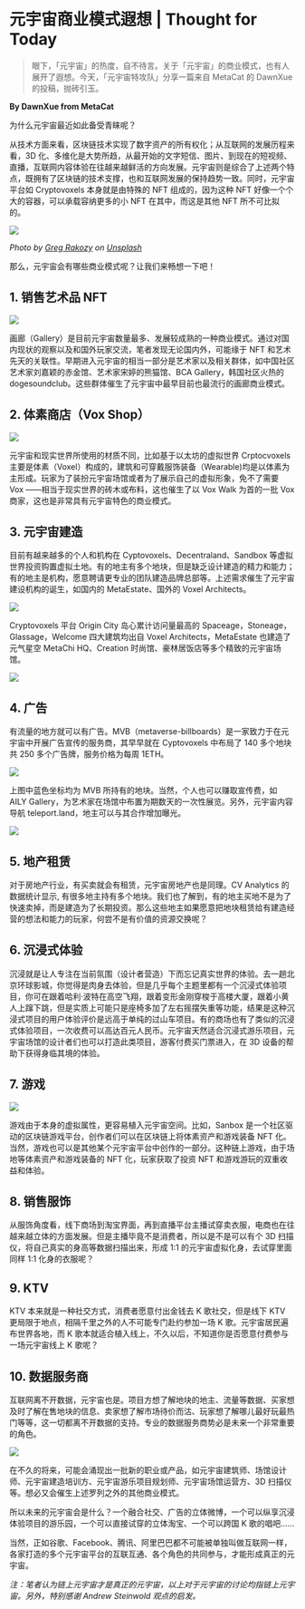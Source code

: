 # 元宇宙商业模式遐想 | Thought for Today

> 眼下，「元宇宙」的热度，自不待言。关于「元宇宙」的商业模式，也有人展开了遐想。今天，「元宇宙特攻队」分享一篇来自 MetaCat 的 DawnXue 的投稿，抛砖引玉。

**By DawnXue from MetaCat**

为什么元宇宙最近如此备受青睐呢？

从技术方面来看，区块链技术实现了数字资产的所有权化；从互联网的发展历程来看，3D 化、多维化是大势所趋，从最开始的文字短信、图片、到现在的短视频、直播，互联网内容体验在往越来越鲜活的方向发展。元宇宙则是综合了上述两个特点，既拥有了区块链的技术支撑，也和互联网发展的保持趋势一致。同时，元宇宙平台如 Cryptovoxels 本身就是由特殊的 NFT 组成的，因为这种 NFT 好像一个个大的容器，可以承载容纳更多的小 NFT 在其中，而这是其他 NFT 所不可比拟的。

![](./cover.jpg)

_Photo by <a href="https://unsplash.com/@grakozy?utm_source=unsplash&utm_medium=referral&utm_content=creditCopyText">Greg Rakozy</a> on <a href="https://unsplash.com/s/photos/universe?utm_source=unsplash&utm_medium=referral&utm_content=creditCopyText">Unsplash</a>_

那么，元宇宙会有哪些商业模式呢？让我们来畅想一下吧！

## 1. 销售艺术品 NFT

![](./01.jpg)

画廊（Gallery）是目前元宇宙数量最多、发展较成熟的一种商业模式。通过对国内现状的观察以及和国外玩家交流，笔者发现无论国内外，可能缘于 NFT 和艺术先天的关联性。早期进入元宇宙的相当一部分是艺术家以及相关群体，如中国社区艺术家刘嘉颖的赤金馆、艺术家宋婷的熊猫馆、BCA Gallery，韩国社区火热的 dogesoundclub。这些群体催生了元宇宙中最早目前也最流行的画廊商业模式。

## 2. 体素商店（Vox Shop）

![](./02.jpg)

元宇宙和现实世界所使用的材质不同，比如基于以太坊的虚拟世界 Crptocvoxels 主要是体素（Voxel）构成的，建筑和可穿戴服饰装备（Wearable)均是以体素为主形成。玩家为了装扮元宇宙场馆或者为了展示自己的虚拟形象，免不了需要 Vox ——相当于现实世界的砖木或布料，这也催生了以 Vox Walk 为首的一批 Vox 商家，这也是非常具有元宇宙特色的商业模式。

## 3. 元宇宙建造

目前有越来越多的个人和机构在 Cyptovoxels、Decentraland、Sandbox 等虚拟世界投资购置虚拟土地。有的地主有多个地块，但是缺乏设计建造的精力和能力；有的地主是机构，愿意聘请更专业的团队建造品牌总部等。上述需求催生了元宇宙建设机构的诞生，如国内的 MetaEstate、国外的 Voxel Architects。

![](./03.jpg)

Cryptovoxels 平台 Origin City 岛心累计访问量最高的 Spaceage，Stoneage，Glassage，Welcome 四大建筑均出自 Voxel Architects，MetaEstate 也建造了元气星空 MetaChi HQ、Creation 时尚馆、豪林居饭店等多个精致的元宇宙场馆。

![](./04.jpg)

## 4. 广告

有流量的地方就可以有广告。MVB（metaverse-billboards）是一家致力于在元宇宙中开展广告宣传的服务商，其早早就在 Cyptovoxels 中布局了 140 多个地块共 250 多个广告牌，服务价格为每周 1ETH。

![](./05.jpg)

上图中蓝色坐标均为 MVB 所持有的地块。当然，个人也可以赚取宣传费，如 AILY Gallery，为艺术家在场馆中布置为期数天的一次性展览。另外，元宇宙内容导航 teleport.land，地主可以与其合作增加曝光。

![](./06.jpg)

## 5. 地产租赁

对于房地产行业，有买卖就会有租赁，元宇宙房地产也是同理。CV Analytics 的数据统计显示, 有很多地主持有多个地块。我们也了解到，有的地主买地不是为了快速卖掉，而是建造为了长期投资。那么这些地主如果愿意把地块租赁给有建造经营的想法和能力的玩家，何尝不是有价值的资源交换呢？

## 6. 沉浸式体验

沉浸就是让人专注在当前氛围（设计者营造）下而忘记真实世界的体验。去一趟北京环球影城，你觉得是肉身去体验，但是几乎每个主题里都有一个沉浸式体验项目，你可在跟着哈利·波特在高空飞翔，跟着变形金刚穿梭于高楼大厦，跟着小黄人上蹿下跳，但是实质上可能只是座椅多加了左右摇摆失重等功能，结果是这种沉浸式项目的用户体验评价是远高于单纯的过山车项目。有的商场也有了类似的沉浸式体验项目，一次收费可以高达百元人民币。元宇宙天然适合沉浸式游乐项目，元宇宙场馆的设计者们也可以打造此类项目，游客付费买门票进入，在 3D 设备的帮助下获得身临其境的体验。

## 7. 游戏

![](./07.jpg)

游戏由于本身的虚拟属性，更容易植入元宇宙空间。比如，Sanbox 是一个社区驱动的区块链游戏平台，创作者们可以在区块链上将体素资产和游戏装备 NFT 化。当然，游戏也可以是其他某个元宇宙平台中创作的一部分。这种链上游戏，由于场地等体素资产和游戏装备的 NFT 化，玩家获取了投资 NFT 和游戏游玩的双重收益和体验。

## 8. 销售服饰

从服饰角度看，线下商场到淘宝界面，再到直播平台主播试穿卖衣服，电商也在往越来越立体的方面发展。但是主播毕竟不是消费者，所以是不是可以有个 3D 扫描仪，将自己真实的身高等数据扫描出来，形成 1:1 的元宇宙虚拟化身，去试穿里面同样 1:1 化身的衣服呢？

## 9. KTV

KTV 本来就是一种社交方式，消费者愿意付出金钱去 K 歌社交，但是线下 KTV 更局限于地点，相隔千里之外的人不可能专门赴约参加一场 K 歌。元宇宙居民遍布世界各地，而 K 歌本就适合植入线上，不久以后，不知道你是否愿意付费参与一场元宇宙线上 K 歌呢？

## 10. 数据服务商

互联网离不开数据，元宇宙也是。项目方想了解地块的地主、流量等数据、买家想及时了解在售地块的信息、卖家想了解市场待价而沽、玩家想了解哪儿最好玩最热门等等，这一切都离不开数据的支持。专业的数据服务商势必是未来一个非常重要的角色。

![](./08.jpg)

在不久的将来，可能会涌现出一批新的职业或产品，如元宇宙建筑师、场馆设计师、元宇宙建造培训方、元宇宙游乐项目规划师、元宇宙场馆运营方、3D 扫描仪等。想必又会催生上述罗列之外的其他商业模式。

所以未来的元宇宙会是什么？一个融合社交、广告的立体微博，一个可以纵享沉浸体验项目的游乐园，一个可以直接试穿的立体淘宝、一个可以跨国 K 歌的唱吧……

当然，正如谷歌、Facebook、腾讯、阿里巴巴都不可能被单独叫做互联网一样，各家打造的多个元宇宙平台的互联互通、各个角色的共同参与，才能形成真正的元宇宙。

_注：笔者认为链上元宇宙才是真正的元宇宙，以上对于元宇宙的讨论均指链上元宇宙。另外，特别感谢 Andrew Steinwold 观点的启发。_
